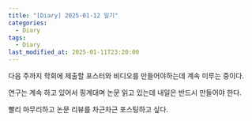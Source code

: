 ```yaml
---
title: "[Diary] 2025-01-12 일기"
categories:
  - Diary
tags:
  - Diary
last_modified_at: 2025-01-11T23:20:00
---
```


다음 주까지 학회에 제출할 포스터와 비디오를 만들어야하는데 계속 미루는 중이다.

연구는 계속 하고 있어서 핑계대며 논문 읽고 있는데 내일은 반드시 만들어야 한다.

빨리 마무리하고 논문 리뷰를 차근차근 포스팅하고 싶다.